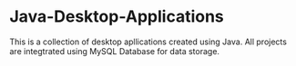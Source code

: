 # Java-Desktop-Applications
This is a collection of desktop apllications created using Java. All projects are integtrated using MySQL Database for data storage.
